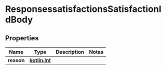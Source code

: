 # ResponsessatisfactionsSatisfactionIdBody

## Properties
Name | Type | Description | Notes
------------ | ------------- | ------------- | -------------
**reason** | [**kotlin.Int**](.md) |  | 
